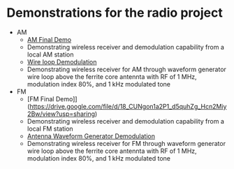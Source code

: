 # Demonstrations for the radio project
- AM
  - [AM Final Demo](https://clipchamp.com/watch/oZmIaPgdFEH)
  -   Demonstrating wireless receiver and demodulation capability from a local AM station
  - [Wire loop Demodulation](https://drive.google.com/file/d/131y0p2x5TbgNGNPdBdpvmsRKZqH7FKou/view?usp=share_link)
  -   Demonstrating wireless receiver for AM through waveform generator wire loop above the ferrite core antennta with RF of 1 MHz, modulation index 80%, and 1 kHz modulated tone
- FM
  - [FM Final Demo]](https://drive.google.com/file/d/18_CUNgon1a2P1_d5quhZg_Hcn2Miy2Bw/view?usp=sharing)
  -   Demonstrating wireless receiver and demodulation capability from a local FM station
  - [Antenna Waveform Generator Demodulation](https://drive.google.com/file/d/13ahm0Qc-FrBG-u_YiNsE8lylzkAHpeb-/view?usp=sharing)
  -   Demonstrating wireless receiver for FM through waveform generator wire loop above the ferrite core antennta with RF of 1 MHz, modulation index 80%, and 1 kHz modulated tone
